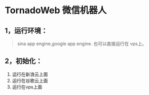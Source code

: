 TornadoWeb 微信机器人
=========

1，运行环境： 
-------------
>sina app engine,google app engine. 也可以直接运行在 vps上。

2，初始化：
-------------

1.  运行在新浪云上面
2.  运行在谷歌云上面
3.  运行在vps上面
